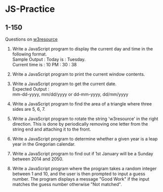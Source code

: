 # JS-Practice
## 1-150
Questions on [w3resource](https://www.w3resource.com/javascript-exercises/javascript-basic-exercises.php) 

1. Write a JavaScript program to display the current day and time in the following format. \
    Sample Output : Today is : Tuesday. \
    Current time is : 10 PM : 30 : 38 

2. Write a JavaScript program to print the current window contents. 

3. Write a JavaScript program to get the current date. \
    Expected Output : \
    mm-dd-yyyy, mm/dd/yyyy or dd-mm-yyyy, dd/mm/yyyy 
4. Write a JavaScript program to find the area of a triangle where three sides are 5, 6, 7.
5. Write a JavaScript program to rotate the string 'w3resource' in the right direction. This is done by periodically removing one letter from the string end and attaching it to the front.
6.  Write a JavaScript program to determine whether a given year is a leap year in the Gregorian calendar.
7.  Write a JavaScript program to find out if 1st January will be a Sunday between 2014 and 2050.
8.  Write a JavaScript program where the program takes a random integer between 1 and 10, and the user is then prompted to input a guess number. The program displays a message "Good Work" if the input matches the guess number otherwise "Not matched".

